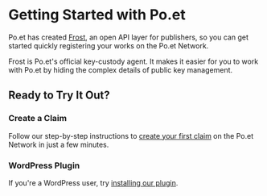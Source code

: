# Getting Started with Po.et

Po.et has created [Frost](https://frost.po.et), an open API layer for publishers, so you can get started quickly registering your works on the Po.et Network.

Frost is Po.et's official key-custody agent. It makes it easier for you to work with Po.et by hiding the complex details of public key management.

## Ready to Try It Out?

### Create a Claim

Follow our step-by-step instructions to [create your first claim](create-your-first-claim.md) on the Po.et Network in just a few minutes.

### WordPress Plugin

If you're a WordPress user, try [installing our plugin](wordpress-plugin.md).
